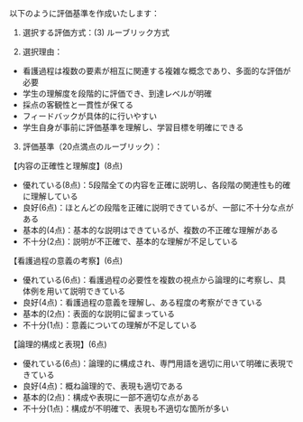 以下のように評価基準を作成いたします：

1. 選択する評価方式：(3) ルーブリック方式

2. 選択理由：
- 看護過程は複数の要素が相互に関連する複雑な概念であり、多面的な評価が必要
- 学生の理解度を段階的に評価でき、到達レベルが明確
- 採点の客観性と一貫性が保てる
- フィードバックが具体的に行いやすい
- 学生自身が事前に評価基準を理解し、学習目標を明確にできる

3. 評価基準（20点満点のルーブリック）：

【内容の正確性と理解度】(8点)
- 優れている(8点)：5段階全ての内容を正確に説明し、各段階の関連性も的確に理解している
- 良好(6点)：ほとんどの段階を正確に説明できているが、一部に不十分な点がある
- 基本的(4点)：基本的な説明はできているが、複数の不正確な理解がある
- 不十分(2点)：説明が不正確で、基本的な理解が不足している

【看護過程の意義の考察】(6点)
- 優れている(6点)：看護過程の必要性を複数の視点から論理的に考察し、具体例を用いて説明できている
- 良好(4点)：看護過程の意義を理解し、ある程度の考察ができている
- 基本的(2点)：表面的な説明に留まっている
- 不十分(1点)：意義についての理解が不足している

【論理的構成と表現】(6点)
- 優れている(6点)：論理的に構成され、専門用語を適切に用いて明確に表現できている
- 良好(4点)：概ね論理的で、表現も適切である
- 基本的(2点)：構成や表現に一部不適切な点がある
- 不十分(1点)：構成が不明確で、表現も不適切な箇所が多い